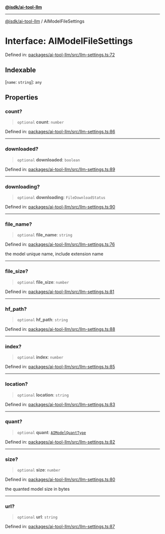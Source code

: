 [**@isdk/ai-tool-llm**](../README.md)

***

[@isdk/ai-tool-llm](../globals.md) / AIModelFileSettings

# Interface: AIModelFileSettings

Defined in: [packages/ai-tool-llm/src/llm-settings.ts:72](https://github.com/isdk/ai-tool-llm.js/blob/0105e0806703dc594a3652a122c6373b3789706e/src/llm-settings.ts#L72)

## Indexable

\[`name`: `string`\]: `any`

## Properties

### count?

> `optional` **count**: `number`

Defined in: [packages/ai-tool-llm/src/llm-settings.ts:86](https://github.com/isdk/ai-tool-llm.js/blob/0105e0806703dc594a3652a122c6373b3789706e/src/llm-settings.ts#L86)

***

### downloaded?

> `optional` **downloaded**: `boolean`

Defined in: [packages/ai-tool-llm/src/llm-settings.ts:89](https://github.com/isdk/ai-tool-llm.js/blob/0105e0806703dc594a3652a122c6373b3789706e/src/llm-settings.ts#L89)

***

### downloading?

> `optional` **downloading**: `FileDownloadStatus`

Defined in: [packages/ai-tool-llm/src/llm-settings.ts:90](https://github.com/isdk/ai-tool-llm.js/blob/0105e0806703dc594a3652a122c6373b3789706e/src/llm-settings.ts#L90)

***

### file\_name?

> `optional` **file\_name**: `string`

Defined in: [packages/ai-tool-llm/src/llm-settings.ts:76](https://github.com/isdk/ai-tool-llm.js/blob/0105e0806703dc594a3652a122c6373b3789706e/src/llm-settings.ts#L76)

the model unique name, include extension name

***

### file\_size?

> `optional` **file\_size**: `number`

Defined in: [packages/ai-tool-llm/src/llm-settings.ts:81](https://github.com/isdk/ai-tool-llm.js/blob/0105e0806703dc594a3652a122c6373b3789706e/src/llm-settings.ts#L81)

***

### hf\_path?

> `optional` **hf\_path**: `string`

Defined in: [packages/ai-tool-llm/src/llm-settings.ts:88](https://github.com/isdk/ai-tool-llm.js/blob/0105e0806703dc594a3652a122c6373b3789706e/src/llm-settings.ts#L88)

***

### index?

> `optional` **index**: `number`

Defined in: [packages/ai-tool-llm/src/llm-settings.ts:85](https://github.com/isdk/ai-tool-llm.js/blob/0105e0806703dc594a3652a122c6373b3789706e/src/llm-settings.ts#L85)

***

### location?

> `optional` **location**: `string`

Defined in: [packages/ai-tool-llm/src/llm-settings.ts:83](https://github.com/isdk/ai-tool-llm.js/blob/0105e0806703dc594a3652a122c6373b3789706e/src/llm-settings.ts#L83)

***

### quant?

> `optional` **quant**: [`AIModelQuantType`](../enumerations/AIModelQuantType.md)

Defined in: [packages/ai-tool-llm/src/llm-settings.ts:82](https://github.com/isdk/ai-tool-llm.js/blob/0105e0806703dc594a3652a122c6373b3789706e/src/llm-settings.ts#L82)

***

### size?

> `optional` **size**: `number`

Defined in: [packages/ai-tool-llm/src/llm-settings.ts:80](https://github.com/isdk/ai-tool-llm.js/blob/0105e0806703dc594a3652a122c6373b3789706e/src/llm-settings.ts#L80)

the quanted model size in bytes

***

### url?

> `optional` **url**: `string`

Defined in: [packages/ai-tool-llm/src/llm-settings.ts:87](https://github.com/isdk/ai-tool-llm.js/blob/0105e0806703dc594a3652a122c6373b3789706e/src/llm-settings.ts#L87)
